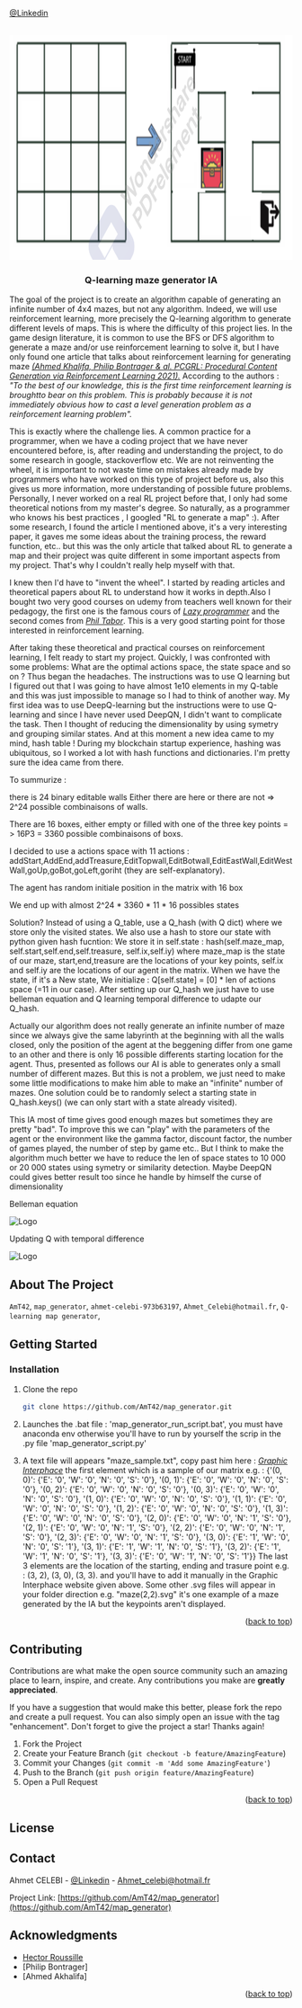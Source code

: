 <div id="top"></div>
<!--
*** Thanks for checking out the Best-README-Template. If you have a suggestion
*** that would make this better, please fork the repo and create a pull request
*** or simply open an issue with the tag "enhancement".
*** Don't forget to give the project a star!
*** Thanks again! Now go create something AMAZING! :D
-->



<!-- PROJECT SHIELDS -->
<!--
*** I'm using markdown "reference style" links for readability.
*** Reference links are enclosed in brackets [ ] instead of parentheses ( ).
*** See the bottom of this document for the declaration of the reference variables
*** for contributors-url, forks-url, etc. This is an optional, concise syntax you may use.
*** https://www.markdownguide.org/basic-syntax/#reference-style-links
-->

[@Linkedin](https://www.linkedin.com/in/ahmet-celebi-973b63197/)



<!-- PROJECT LOGO -->
<br />
<div align="center">
  <a href="https://github.com/AmT42/map_generator">
    <img src="maze_image.png" alt="Logo" width="900" height="400">
  </a>

<h3 align="center">Q-learning maze generator IA</h3>

  <p align="left">
    The goal of the project is to create an algorithm capable of generating an infinite number of 4x4 mazes, but not  any algorithm. Indeed, we will use reinforcement learning, more precisely the Q-learning algorithm to generate different levels of maps. This is where the difficulty of this project lies. In the game design literature, it is common to use the BFS or DFS algorithm to generate a maze and/or use reinforcement learning to solve it, but I have only found one article that talks about reinforcement learning for generating maze  <a href="https://arxiv.org/pdf/2001.09212.pdf"><i>(Ahmed Khalifa, Philip Bontrager & al. PCGRL: Procedural Content Generation via Reinforcement Learning 2021).</i></a> According to the authors : <i>"To the best of our knowledge, this is the first time reinforcement learning is broughtto bear on this problem. This is probably because it is not immediately obvious how to cast a level generation problem as a reinforcement learning problem".</i>  
<p align ="left">This is exactly where the challenge lies. A common practice for a programmer, when we have a coding project that we have never encountered before, is, after reading and understanding the project, to do some research in google, stackoverflow etc. We are not reinventing the wheel, it is important to not waste time on mistakes already made by programmers who have worked on this type of project before us, also this gives us more information, more understanding of possible future problems. Personally, I never worked on a real RL project before that, I only had some theoretical notions from my master's degree. So naturally, as a programmer who knows his best practices , I googled "RL to generate a map" :). After some research, I found the article I mentioned above, it's a very interesting paper, it gaves me some ideas about the training process, the reward function, etc.. but this was the only article that talked about RL to generate a map and their project was quite different in some important aspects from my project. That's why I couldn't really help myself with that.</p>
<p align="left">I knew then I'd have to "invent the wheel". I started by reading articles and theoretical papers about RL to understand how it works in depth.Also I bought two very good courses on udemy from teachers well known for their pedagogy, the first one is the famous cours of <a href="https://www.udemy.com/course/deep-reinforcement-learning-in-python/"><i>Lazy programmer</i></a> and the second comes from <a href="https://www.udemy.com/course/deep-q-learning-from-paper-to-code/"><i>Phil Tabor</i></a>. This is a very good starting point for those interested in reinforcement learning.</p>
<p align="left">After taking these theoretical and practical courses on reinforcement learning, I felt ready to start my project. Quickly, I was confronted with some problems: What are the optimal actions space, the state space and so on ? Thus began the headaches. The instructions was to use Q learning but I figured out that I was going to have almost 1e10 elements in my Q-table and this was just impossible to manage so I had to think of another way. My first idea was to use DeepQ-learning but the instructions were to use Q-learning and since I have never used DeepQN, I didn't want to complicate the task. Then I thought of reducing the dimensionality by using symetry and grouping similar states. And at this moment a new idea came to my mind, hash table ! During my blockchain startup experience, hashing was ubiquitous, so I worked a lot with hash functions and dictionaries.  I'm pretty sure the idea came from there.<p>
 
<p align=left>To summurize : </p> <p align =left>there is 24 binary editable walls Either there are here or there are not => 2^24 possible combinaisons of walls.</p>
   <p align =left>There are 16 boxes, either empty or filled with one of the three key points = > 16P3 = 3360 possible combinaisons of boxs.</p>
   <p align =left>I decided to use a actions space with 11 actions : addStart,AddEnd,addTreasure,EditTopwall,EditBotwall,EditEastWall,EditWestWall,goUp,goBot,goLeft,goriht (they are self-explanatory).</p>
  <p align =left>The agent has random initiale position in the matrix with 16 box 
  <p align=left> We end up with almost 2^24 * 3360 * 11 * 16 possibles states </p>
  <p align=left> Solution? Instead of using a Q_table, use a Q_hash (with Q dict) where we store only the visited states. We also use a hash to store our state with python given hash fucntion:
  We store it in self.state : hash(self.maze_map, self.start,self.end,self.treasure, self.ix,self.iy) where maze_map is the state of our maze, start,end,treasure are the locations of your key points, self.ix and self.iy are the locations of our agent in the matrix.
  When we have the state, if it's a New state, We initialize : Q[self.state] = [0] * len of actions space (=11 in our case). After setting up our Q_hash we just have to use belleman equation and Q learning temporal difference to udapte our Q_hash.
  </p>
  <p align = left>Actually our algorithm does not really generate an infinite number of maze since we always give the same labyrinth at the beginning with all the walls closed,
only the position of the agent at the beggening differ from one game to an other and there is only 16 possible differents starting location for the agent.
Thus, presented as follows our AI is able to generates only a small number of different mazes. But this is not a problem, we just need to make some little modifications to make him able to make an "infinite" number of mazes.
One solution could be to randomly select a starting state in Q_hash.keys() (we can only start with a state already visited). </p>
<p align = left> This IA most of time gives good enough mazes but sometimes they are pretty "bad". To improve this we can "play" with the parameters of the agent or the environment like the gamma factor, discount factor, the number of games played, the number of step by game etc..
But I think to make the algorithm much better we have to reduce the len of space states to 10 000 or 20 000 states using symetry or similarity detection. Maybe DeepQN could gives better result too since he handle by himself the curse of dimensionality </p>

</div>
 <p>Belleman equation</p>
  <img src="https://cdn.analyticsvidhya.com/wp-content/uploads/2019/04/1_lTVHyzT3d26Bd_znaKaylQ.png" alt="Logo" width="800" height="100">
 <p>Updating Q with temporal difference</p>
  <img src="https://miro.medium.com/max/1400/1*BBzlPw5w9aS3cn7_cXJXoA.png" alt="Logo" width="1200" height="160"


<!-- ABOUT THE PROJECT -->
## About The Project

 `AmT42`, `map_generator`, `ahmet-celebi-973b63197`, `Ahmet_Celebi@hotmail.fr`, `Q-learning map generator`,



<!-- GETTING STARTED -->
## Getting Started

### Installation


1. Clone the repo
   ```sh
   git clone https://github.com/AmT42/map_generator.git
   ```
2. Launches the .bat file : 'map_generator_run_script.bat', you must have anaconda env otherwise you'll have to run by yourself the scrip in the .py file 'map_generator_script.py'

3. A text file will appears "maze_sample.txt", copy past him here : <a href="https://maze-generator-ui-6ilczt3k5-eikix.vercel.app/"><i>Graphic Interphace</i></a> the first element which is a sample of our matrix e.g. :
  {'(0, 0)': {'E': '0', 'W': '0', 'N': '0', 'S': '0'}, '(0, 1)': {'E': '0', 'W': '0', 'N': '0', 'S': '0'}, '(0, 2)': {'E': '0', 'W': '0', 'N': '0', 'S': '0'}, '(0, 3)': {'E': '0', 'W': '0', 'N': '0', 'S': '0'}, '(1, 0)': {'E': '0', 'W': '0', 'N': '0', 'S': '0'}, '(1, 1)': {'E': '0', 'W': '0', 'N': '0', 'S': '0'}, '(1, 2)': {'E': '0', 'W': '0', 'N': '0', 'S': '0'}, '(1, 3)': {'E': '0', 'W': '0', 'N': '0', 'S': '0'}, '(2, 0)': {'E': '0', 'W': '0', 'N': '1', 'S': '0'}, '(2, 1)': {'E': '0', 'W': '0', 'N': '1', 'S': '0'}, '(2, 2)': {'E': '0', 'W': '0', 'N': '1', 'S': '0'}, '(2, 3)': {'E': '0', 'W': '0', 'N': '1', 'S': '0'}, '(3, 0)': {'E': '1', 'W': '0', 'N': '0', 'S': '1'}, '(3, 1)': {'E': '1', 'W': '1', 'N': '0', 'S': '1'}, '(3, 2)': {'E': '1', 'W': '1', 'N': '0', 'S': '1'}, '(3, 3)': {'E': '0', 'W': '1', 'N': '0', 'S': '1'}}
  The last 3 elements are the location of the starting, ending and trasure point e.g. : (3, 2), (3, 0), (3, 3). and you'll have to add it manually in the Graphic Interphace website given above.
  Some other .svg files will appear in your folder direction e.g. "maze(2,2).svg" it's one example of a maze generated by the IA but the keypoints aren't displayed.


<p align="right">(<a href="#top">back to top</a>)</p>





<!-- CONTRIBUTING -->
## Contributing

Contributions are what make the open source community such an amazing place to learn, inspire, and create. Any contributions you make are **greatly appreciated**.

If you have a suggestion that would make this better, please fork the repo and create a pull request. You can also simply open an issue with the tag "enhancement".
Don't forget to give the project a star! Thanks again!

1. Fork the Project
2. Create your Feature Branch (`git checkout -b feature/AmazingFeature`)
3. Commit your Changes (`git commit -m 'Add some AmazingFeature'`)
4. Push to the Branch (`git push origin feature/AmazingFeature`)
5. Open a Pull Request

<p align="right">(<a href="#top">back to top</a>)</p>



<!-- LICENSE -->
## License


<!-- CONTACT -->
## Contact

Ahmet CELEBI - [@Linkedin](https://www.linkedin.com/in/ahmet-celebi-973b63197/) - Ahmet_celebi@hotmail.fr

Project Link: [https://github.com/AmT42/map_generator](https://github.com/AmT42/map_generator)




<!-- ACKNOWLEDGMENTS -->
## Acknowledgments

* [Hector Roussille](https://www.linkedin.com/in/hectorroussille/)
* [Philip Bontrager]
* [Ahmed Akhalifa]

<p align="right">(<a href="#top">back to top</a>)</p>

